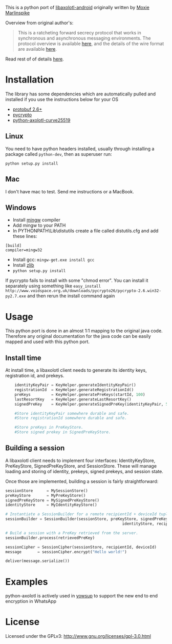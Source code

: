 This is a python port of [libaxolotl-android](https://github.com/WhisperSystems/libaxolotl-android) originally written by [Moxie Marlinspike](https://github.com/moxie0)

Overview from original author's:

 > This is a ratcheting forward secrecy protocol that works in synchronous and asynchronous messaging environments. The protocol overview is available [here](https://github.com/trevp/axolotl/wiki), and the details of the wire format are available [here](https://github.com/trevp/axolotl/wiki).
 
Read rest of of details [here](https://github.com/WhisperSystems/libaxolotl-android/blob/master/README.md).

# Installation

The library has some dependencies which are automatically pulled and installed if you use the instructions below for your OS

 - [protobuf 2.6+](https://github.com/google/protobuf/)
 - [pycrypto](https://www.dlitz.net/software/pycrypto/)
 - [python-axolotl-curve25519](https://github.com/tgalal/python-axolotl-curve25519)

## Linux

You need to have python headers installed, usually through installing a package called `python-dev`, then as superuser run:
```
python setup.py install
```

## Mac

I don't have mac to test. Send me instructions or a MacBook.

## Windows

 - Install [mingw](http://www.mingw.org/) compiler
 - Add mingw to your PATH
 - In PYTHONPATH\Lib\distutils create a file called distutils.cfg and add these lines:
 
```
[build]
compiler=mingw32
```

 - Install gcc: ```mingw-get.exe install gcc```
 - Install [zlib](http://www.zlib.net/)
 - ```python setup.py install```

If pycrypto fails to install with some "chmod error". You can install it separately using something like 
```easy_install http://www.voidspace.org.uk/downloads/pycrypto26/pycrypto-2.6.win32-py2.7.exe```
and then rerun the install command again


# Usage

This python port is done in an almost 1:1 mapping to the original java code. Therefore any original documentation for the java code can be easily mapped and used with this python port.

## Install time

At install time, a libaxolotl client needs to generate its identity keys, registration id, and
prekeys.

```python
    identityKeyPair = KeyHelper.generateIdentityKeyPair()
    registrationId  = KeyHelper.generateRegistrationId()
    preKeys         = KeyHelper.generatePreKeys(startId, 100)
    lastResortKey   = KeyHelper.generateLastResortKey()
    signedPreKey    = KeyHelper.generateSignedPreKey(identityKeyPair, 5)

    #Store identityKeyPair somewhere durable and safe.
    #Store registrationId somewhere durable and safe.

    #Store preKeys in PreKeyStore.
    #Store signed prekey in SignedPreKeyStore.
```

## Building a session

A libaxolotl client needs to implement four interfaces: IdentityKeyStore, PreKeyStore, 
SignedPreKeyStore, and SessionStore.  These will manage loading and storing of identity, 
prekeys, signed prekeys, and session state.

Once those are implemented, building a session is fairly straightforward:

```python
sessionStore      = MySessionStore()
preKeyStore       = MyPreKeyStore()
signedPreKeyStore = MySignedPreKeyStore()
identityStore     = MyIdentityKeyStore()

# Instantiate a SessionBuilder for a remote recipientId + deviceId tuple.
sessionBuilder = SessionBuilder(sessionStore, preKeyStore, signedPreKeyStore,
                                                   identityStore, recipientId, deviceId)

# Build a session with a PreKey retrieved from the server.
sessionBuilder.process(retrievedPreKey)

sessionCipher = SessionCipher(sessionStore, recipientId, deviceId)
message       = sessionCipher.encrypt("Hello world!")

deliver(message.serialize())
```

# Examples

python-axolotl is actively used in [yowsup](https://github.com/tgalal/yowsup) to support the new end to end encryption in WhatsApp

# License

Licensed under the GPLv3: http://www.gnu.org/licenses/gpl-3.0.html
